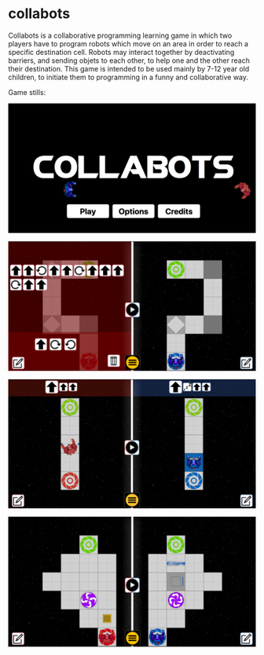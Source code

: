 # collabots

Collabots is a collaborative programming learning game in which two players have to  program robots which move on an area in order to reach a specific destination cell. Robots may interact together by deactivating barriers, and sending objets to each other, to help one and the other reach their destination. 
This game is intended to be used mainly by 7-12 year old children, to initiate them to programming in a funny and collaborative way. 

Game stills:

![Screenshot 0](https://github.com/fdadeau/collabots/raw/main/screenshot0.png "Title screen")

![Screenshot 1](https://github.com/fdadeau/collabots/raw/main/screenshot1.png "Screenshot of the game")

![Screenshot 2](https://github.com/fdadeau/collabots/raw/main/screenshot2.png "Screenshot of the game")

![Screenshot 3](https://github.com/fdadeau/collabots/raw/main/screenshot3.png "Screenshot of the game")
